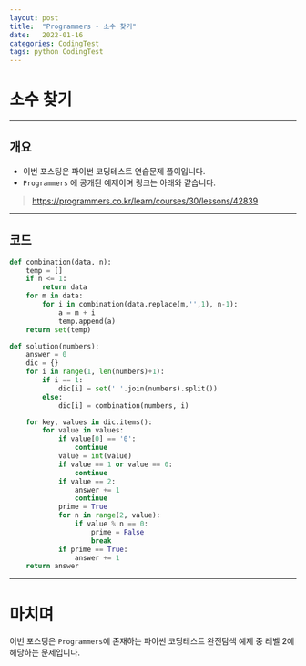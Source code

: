 ```yaml
---
layout: post
title:  "Programmers - 소수 찾기"
date:   2022-01-16
categories: CodingTest
tags: python CodingTest
---
```

# 소수 찾기
---

## 개요

* 이번 포스팅은 파이썬 코딩테스트 연습문제 풀이입니다.
* `Programmers` 에 공개된 예제이며 링크는 아래와 같습니다.

> <https://programmers.co.kr/learn/courses/30/lessons/42839>
    
---
    
## 코드

```python
def combination(data, n):
    temp = []
    if n <= 1:
        return data
    for m in data:
        for i in combination(data.replace(m,'',1), n-1):
            a = m + i
            temp.append(a)
    return set(temp)

def solution(numbers):
    answer = 0
    dic = {}
    for i in range(1, len(numbers)+1):
        if i == 1:
            dic[i] = set(' '.join(numbers).split())
        else:
            dic[i] = combination(numbers, i)

    for key, values in dic.items():
        for value in values:
            if value[0] == '0':
                continue
            value = int(value)
            if value == 1 or value == 0:
                continue
            if value == 2:
                answer += 1
                continue
            prime = True
            for n in range(2, value):
                if value % n == 0:
                    prime = False
                    break
            if prime == True:
                answer += 1
    return answer
```

---
# 마치며
이번 포스팅은 `Programmers`에 존재하는 파이썬 코딩테스트 완전탐색 예제 중 레벨 2에 해당하는 문제입니다. 